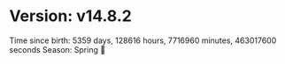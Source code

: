 # Version: v14.8.2
Time since birth: 5359 days, 128616 hours, 7716960 minutes, 463017600 seconds
Season: Spring 🌸
